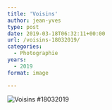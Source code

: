 ```yaml
---
title: 'Voisins'
author: jean-yves
type: post
date: 2019-03-18T06:32:11+00:00
url: /voisins-18032019/
categories:
  - Photographie
years:
  - 2019
format: image

---
```

![Voisins #18032019](./dsc0659.jpg)